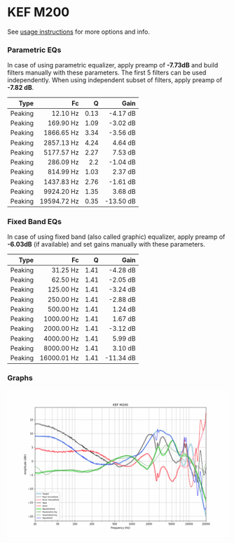 # KEF M200
See [usage instructions](https://github.com/jaakkopasanen/AutoEq#usage) for more options and info.

### Parametric EQs
In case of using parametric equalizer, apply preamp of **-7.73dB** and build filters manually
with these parameters. The first 5 filters can be used independently.
When using independent subset of filters, apply preamp of **-7.82 dB**.

| Type    | Fc          |    Q | Gain      |
|--------:|------------:|-----:|----------:|
| Peaking | 12.10 Hz    | 0.13 | -4.17 dB  |
| Peaking | 169.90 Hz   | 1.09 | -3.02 dB  |
| Peaking | 1866.65 Hz  | 3.34 | -3.56 dB  |
| Peaking | 2857.13 Hz  | 4.24 | 4.64 dB   |
| Peaking | 5177.57 Hz  | 2.27 | 7.53 dB   |
| Peaking | 286.09 Hz   | 2.2  | -1.04 dB  |
| Peaking | 814.99 Hz   | 1.03 | 2.37 dB   |
| Peaking | 1437.83 Hz  | 2.76 | -1.61 dB  |
| Peaking | 9924.20 Hz  | 1.35 | 3.68 dB   |
| Peaking | 19594.72 Hz | 0.35 | -13.50 dB |

### Fixed Band EQs
In case of using fixed band (also called graphic) equalizer, apply preamp of **-6.03dB**
(if available) and set gains manually with these parameters.

| Type    | Fc          |    Q | Gain      |
|--------:|------------:|-----:|----------:|
| Peaking | 31.25 Hz    | 1.41 | -4.28 dB  |
| Peaking | 62.50 Hz    | 1.41 | -2.05 dB  |
| Peaking | 125.00 Hz   | 1.41 | -3.24 dB  |
| Peaking | 250.00 Hz   | 1.41 | -2.88 dB  |
| Peaking | 500.00 Hz   | 1.41 | 1.24 dB   |
| Peaking | 1000.00 Hz  | 1.41 | 1.67 dB   |
| Peaking | 2000.00 Hz  | 1.41 | -3.12 dB  |
| Peaking | 4000.00 Hz  | 1.41 | 5.99 dB   |
| Peaking | 8000.00 Hz  | 1.41 | 3.10 dB   |
| Peaking | 16000.01 Hz | 1.41 | -11.34 dB |

### Graphs
![](./KEF%20M200.png)